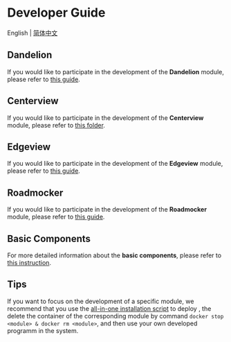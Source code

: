 # Developer Guide

English | [简体中文](/profile/developer_guide-zh_CN.md)

## Dandelion

If you would like to participate in the development of the **Dandelion** module, please refer to
[this guide](https://github.com/open-v2x/dandelion/blob/master/doc/dandelion.md).

## Centerview

If you would like to participate in the development of the **Centerview** module, please refer to
[this folder](https://github.com/open-v2x/centerview/tree/master/docs).

## Edgeview

If you would like to participate in the development of the **Edgeview** module, please refer to
[this guide](https://github.com/open-v2x/edgeview/blob/master/docs/edgeview.md).

## Roadmocker

If you would like to participate in the development of the **Roadmocker** module, please refer to
[this guide](https://github.com/open-v2x/roadmocker/blob/master/docs/roadmocker.md).

## Basic Components

For more detailed information about the **basic components**, please refer to
[this instruction](https://github.com/open-v2x/docs/blob/master/src/v2x_basic_components.md).

## Tips

If you want to focus on the development of a specific module, we recommend that you use the
[all-in-one installation script](https://github.com/open-v2x/docs/blob/albany/src/v2x-quick-install.md)
to deploy , the delete the container of the corresponding module by command
`docker stop <module> & docker rm <module>`, and then use your own developed programm in the system.
